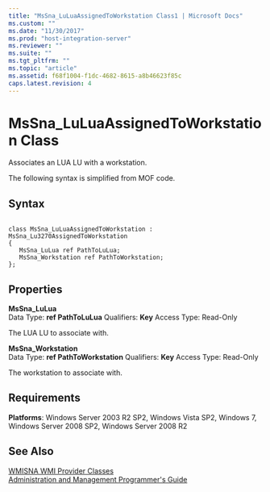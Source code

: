 ```yaml
---
title: "MsSna_LuLuaAssignedToWorkstation Class1 | Microsoft Docs"
ms.custom: ""
ms.date: "11/30/2017"
ms.prod: "host-integration-server"
ms.reviewer: ""
ms.suite: ""
ms.tgt_pltfrm: ""
ms.topic: "article"
ms.assetid: f68f1004-f1dc-4682-8615-a8b46623f85c
caps.latest.revision: 4
---
```

# MsSna_LuLuaAssignedToWorkstation Class
Associates an LUA LU with a workstation.  
  
 The following syntax is simplified from MOF code.  
  
## Syntax  
  
```  
  
class MsSna_LuLuaAssignedToWorkstation : MsSna_Lu3270AssignedToWorkstation  
{  
   MsSna_LuLua ref PathToLuLua;  
   MsSna_Workstation ref PathToWorkstation;  
};  
```  
  
## Properties  
 **MsSna_LuLua**  
 Data Type: **ref PathToLuLua** Qualifiers: **Key** Access Type: Read-Only  
  
 The LUA LU to associate with.  
  
 **MsSna_Workstation**  
 Data Type: **ref PathToWorkstation** Qualifiers: **Key** Access Type: Read-Only  
  
 The workstation to associate with.  
  
## Requirements  
 **Platforms**: Windows Server 2003 R2 SP2, Windows Vista SP2, Windows 7, Windows Server 2008 SP2, Windows Server 2008 R2  
  
## See Also  
 [WMISNA WMI Provider Classes](../HIS2010/wmisna-wmi-provider-classes1.md)   
 [Administration and Management Programmer's Guide](../HIS2010/administration-and-management-programmer-s-guide1.md)